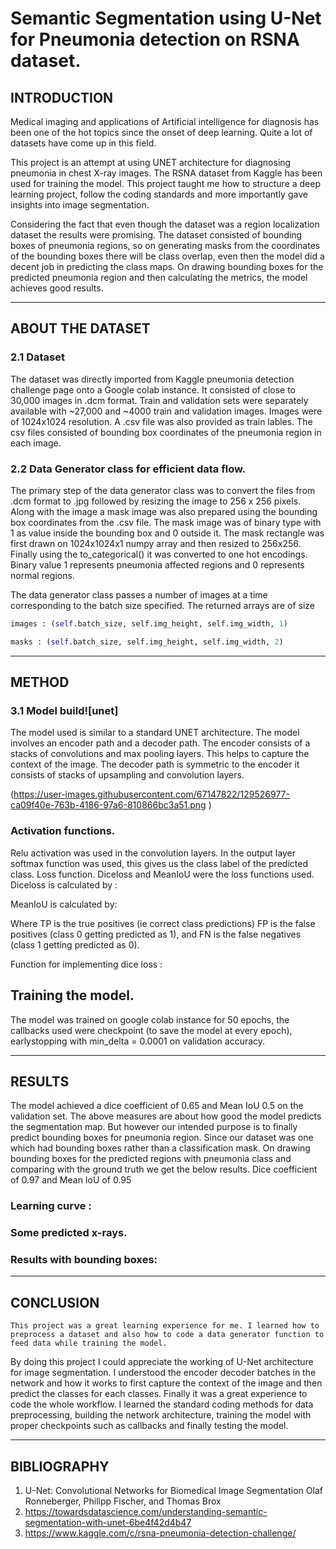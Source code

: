 # Semantic Segmentation using U-Net for Pneumonia detection on RSNA dataset.


## INTRODUCTION

Medical imaging and applications of Artificial intelligence for diagnosis has been one of the hot topics since the onset of deep learning. Quite a lot of datasets have come up in this field. 

This project is an attempt at using UNET architecture for diagnosing pneumonia in chest X-ray images. The  RSNA dataset from Kaggle has been used for training the model. This project taught me how to structure a deep learning project, follow the coding standards and more importantly gave insights into image segmentation.
		
Considering the fact that even though the dataset was a region localization dataset the results were promising. The dataset consisted of bounding boxes of pneumonia regions, so on generating masks from the coordinates of the bounding boxes there will be class overlap, even then the model did a decent job in predicting the class maps. On drawing bounding boxes for the predicted pneumonia region and then calculating the metrics, the model achieves good results. 


----------------------------------------------------------------------------------------------------------------------------------------------------------------------------------

## ABOUT THE DATASET


### 2.1 Dataset

The dataset was directly imported from Kaggle pneumonia detection challenge page onto a Google colab instance. It consisted of close to 30,000 images in .dcm format.  Train and validation sets were separately available with ~27,000 and ~4000 train and validation images. Images were of 1024x1024 resolution. A .csv file was also provided as train lables. The csv files consisted of bounding box coordinates of the pneumonia region in each image.

### 2.2 Data Generator class for efficient data flow.

The primary step of the data generator class was to convert the files from .dcm format to .jpg followed by resizing the image to 256 x 256 pixels. Along with the image a mask image was also prepared using the bounding box coordinates from the .csv file.
The mask image was of binary type with 1 as value inside the bounding box and 0 outside it. The mask rectangle was first drawn on 1024x1024x1 numpy array and then resized to 256x256. Finally using the to_categorical() it was converted to one hot encodings.  Binary value 1 represents pneumonia affected regions and 0 represents normal regions.

The data generator class passes a number of images at a time corresponding to the batch size specified. The returned arrays are of size 

```python
images : (self.batch_size, self.img_height, self.img_width, 1)
```
```python
masks : (self.batch_size, self.img_height, self.img_width, 2)
```
----------------------------------------------------------------------------------------------------------------------------------------------------------------------------------

##  METHOD

### 3.1 Model build![unet]


The model used is similar to a standard UNET architecture. The model involves an encoder path and a decoder path. The encoder consists of a stacks of convolutions and max pooling layers. This helps to capture the context of the image. The decoder path is symmetric to the encoder it consists of stacks of upsampling and convolution layers.

(https://user-images.githubusercontent.com/67147822/129526977-ca09f40e-763b-4186-97a6-810866bc3a51.png )

### Activation functions.

Relu activation was used in the convolution layers. In the output layer  softmax function was used, this gives us the class label of the predicted class. 
Loss function.
Diceloss and MeanIoU were the loss functions used. Diceloss is calculated by :       
  
MeanIoU is calculated by:
		



Where TP is the true positives (ie correct class predictions) FP is the false positives (class 0 getting predicted as 1), and FN is the false negatives  (class 1 getting predicted as 0).


   Function for implementing dice loss :





## Training the model.

The model was trained on google colab instance for 50 epochs, the callbacks used were checkpoint (to save the model at every epoch), earlystopping with min_delta = 0.0001 on validation accuracy.



----------------------------------------------------------------------------------------------------------------------------------------------------------------------------------

## RESULTS

The model achieved a dice coefficient of 0.65 and Mean IoU 0.5 on the validation set.
The above measures are about how good the model predicts the segmentation map. But however our intended purpose is to finally predict bounding boxes for pneumonia region. Since our dataset was one which had bounding boxes rather than a classification mask.
On drawing bounding boxes for the predicted regions with pneumonia class and comparing with the ground truth we get the below results.
Dice coefficient of 0.97 and Mean IoU of 0.95


### Learning curve :


### Some predicted x-rays.


### Results with bounding boxes:




----------------------------------------------------------------------------------------------------------------------------------------------------------------------------------


## CONCLUSION

	This project was a great learning experience for me. I learned how to preprocess a dataset and also how to code a data generator function to feed data while training the model. 
By doing this project I could appreciate the working of U-Net architecture for image segmentation. I understood the encoder decoder batches in the network and how it works to first capture the context of the image and then predict the classes for each classes.
Finally it was a great experience to code the whole workflow. I learned the standard coding methods for data preprocessing, building the network architecture, training the model with proper checkpoints such as callbacks and finally testing the model.

----------------------------------------------------------------------------------------------------------------------------------------------------------------------------------

## BIBLIOGRAPHY


1. U-Net: Convolutional Networks for Biomedical Image Segmentation Olaf Ronneberger, Philipp Fischer, and Thomas Brox
2. https://towardsdatascience.com/understanding-semantic-segmentation-with-unet-6be4f42d4b47
3. https://www.kaggle.com/c/rsna-pneumonia-detection-challenge/

